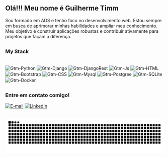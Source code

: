 ## Olá!!! Meu nome é Guilherme Timm
Sou formado em ADS e tenho foco no desenvolvimento web. Estou sempre em busca de aprimorar minhas habilidades e ampliar meu conhecimento. Meu objetivo é construir aplicações robustas e contribuir ativamente para projetos que façam a diferença.

##

<h3 align="left">My Stack </h3>
<!--Imagem de linguagens-->
<div style="display: inline_block"><br>
  <!---->
  <img align="center" alt="Gtm-Python" height="40" width="40" 
  src="https://cdn.jsdelivr.net/gh/devicons/devicon@latest/icons/python/python-original-wordmark.svg">
  <!---->
  <img align="center" alt="Gtm-Django" height="30" width="70" 
  src="https://img.shields.io/badge/Django-092E20?style=for-the-badge&logo=django&logoColor=white">
  <!---->
  <img align="center" alt="Gtm-DjangoRest" height="40" width="40" 
  src="https://cdn.jsdelivr.net/gh/devicons/devicon@latest/icons/djangorest/djangorest-line.svg">
  <!---->
  <img align="center" alt="Gtm-Js" height="30" width="30"       
  src="https://cdn.jsdelivr.net/gh/devicons/devicon@latest/icons/javascript/javascript-original.svg">
  <!---->
  <img align="center" alt="Gtm-HTML" height="30" width="30"     
  src="https://cdn.jsdelivr.net/gh/devicons/devicon@latest/icons/html5/html5-original.svg">
  <!---->
  <img align="center" alt="Gtm-Bootstrap" height="30" width="30"     
  src="https://cdn.jsdelivr.net/gh/devicons/devicon@latest/icons/bootstrap/bootstrap-original.svg">
  <!---->
  <img align="center" alt="Gtm-CSS" height="30" width="30"  
  src="https://cdn.jsdelivr.net/gh/devicons/devicon@latest/icons/css3/css3-original.svg">
  <!---->
  <img align="center" alt="Gtm-Mysql" height="30" width="30"  
  src="https://cdn.jsdelivr.net/gh/devicons/devicon@latest/icons/mysql/mysql-original.svg">
  <!---->
  <img align="center" alt="Gtm-Postgree" height="30" width="30"  
  src="https://cdn.jsdelivr.net/gh/devicons/devicon@latest/icons/postgresql/postgresql-original.svg">
  <!---->
  <img align="center" alt="Gtm-SQLite" height="30" width="30"  
  src="https://cdn.jsdelivr.net/gh/devicons/devicon@latest/icons/sqlite/sqlite-original.svg">
  <!---->
  <img align="center" alt="Gtm-Docker" height="40" width="40"  
  src="https://cdn.jsdelivr.net/gh/devicons/devicon@latest/icons/docker/docker-original-wordmark.svg">
  <!---->
</div>
</div>

##

<!--github stats-->
<!--
<div align="center" style="display: inline">
   <a href="https://github.com/guilhermegtm">
   <div style="display: inline_block">
      <img height="175em" src="https://github-readme-stats.vercel.app/api?username=GuilhermeGtm&show_icons=true&include_all_commits=true&count_private=true&bg_color=151515&border_color=9C4E6A&title_color=d7d8c0&text_color=d1c89a&icon_color=5aa2c9"/>
      <img height="175em" src="https://github-readme-stats.vercel.app/api/top-langs/?username=GuilhermeGtm&layout=compact&langs_count=7&bg_color=151515&border_color=9C4E6A&title_color=d7d8c0&text_color=d5e5e4&icon_color=5aa2c9"/>
   </div>
</div>
-->   
## 
<h3 align="left">Entre em contato comigo!</h3>

[![E-mail](https://img.shields.io/badge/-Email-000?style=for-the-badge&logo=microsoft-outlook&logoColor=FF00F6&color:FFF)](mailto:guilheme-gtm@hotmail.com)
[![LinkedIn](https://img.shields.io/badge/-LinkedIn-000?style=for-the-badge&logo=linkedin&logoColor=FF00F6&color:FFF)](https://www.linkedin.com/in/guilhermegtm)

<!--Redes Sociais--> 
<!--
[![Instagram](https://img.shields.io/badge/-Instagram-000?style=for-the-badge&logo=instagram&logoColor=FF00F6&color:FFF)]()
<div>
<a href = "mailto:guilherme-gtm@hotmail.com"><img src="https://img.shields.io/badge/Microsoft_Outlook-0078D4?style=for-the-badge&logo=microsoft-outlook&logoColor=white" target="_blank"></a>
<a href="https://www.linkedin.com/in/guilhermegtm" target="_blank"><img src="https://cdn.jsdelivr.net/gh/devicons/devicon@latest/icons/linkedin/linkedin-original.svg" width="30" height="30" target="_blank"></a> 
</div>
-->
##

<picture align="center">
  <source media="(prefers-color-scheme: dark)" srcset="https://raw.githubusercontent.com/Guilhermegtm/Guilhermegtm/output/github-contribution-grid-snake-dark.svg">
  <source media="(prefers-color-scheme: light)" srcset="https://raw.githubusercontent.com/Guilhermegtm/Guilhermegtm/output/github-contribution-grid-snake-dark.svg">
  <img align="center" alt="github contribution grid snake animation" src="https://raw.githubusercontent.com/Guilhermegtm/Guilhermegtm/output/github-contribution-grid-snake.svg">
</picture>
  
</div>
